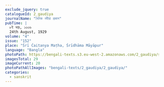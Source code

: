 ```yaml
---
exclude_jquery: true
catalogueId: 2_gaudiya
journalName: "দৈনিক নদীয়া প্রকাশ"
pubTime: |
  ৮ই ভাদ্র, ১৩৩৬
  24th August, 1929
volume: "4"
issue: "152"
place: "Śrī Ćaitanya Maṭha, Śrīdhāma Māyāpur"
language: "Bangla"
photoPath: https://bengali-texts.s3.eu-west-2.amazonaws.com/2_gaudiya/split/_00000000000000000000000000020.pdf
imagesTotal: 29
imageCurrent: 20
photoPathAllImages: "bengali-texts/2_gaudiya/2_gaudiya/"
categories:
  - sanskrit
---
```


